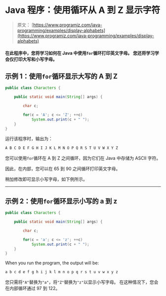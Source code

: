 # Java 程序：使用循环从 A 到 Z 显示字符

> 原文： [https://www.programiz.com/java-programming/examples/display-alphabets](https://www.programiz.com/java-programming/examples/display-alphabets)

#### 在此程序中，您将学习如何在 Java 中使用`for`循环打印英文字母。 您还将学习学会仅打印大写和小写字母。

## 示例 1：使用`for`循环显示大写的 A 到 Z

```java
public class Characters {

    public static void main(String[] args) {

        char c;

        for(c = 'A'; c <= 'Z'; ++c)
            System.out.print(c + " ");
    }
}
```

运行该程序时，输出为：

```java
A B C D E F G H I J K L M N O P Q R S T U V W X Y Z 
```

您可以使用`for`循环在 A 到 Z 之间循环，因为它们在 Java 中存储为 ASCII 字符。

因此，在内部，您可以在 65 到 90 之间循环打印英文字母。

稍加修改即可显示小写字母，如下例所示。

* * *

## 示例 2：使用`for`循环显示小写的 a 到 z

```java
public class Characters {

    public static void main(String[] args) {

        char c;

        for(c = 'a'; c <= 'z'; ++c)
            System.out.print(c + " ");
    }
}
```

When you run the program, the output will be:

```java
a b c d e f g h i j k l m n o p q r s t u v w x y z 
```

您只需将`"A"`替换为`"a"`，将`"Z"`替换为`"z"`以显示小写字母。 在这种情况下，您会在内部循环通过 97 到 122。